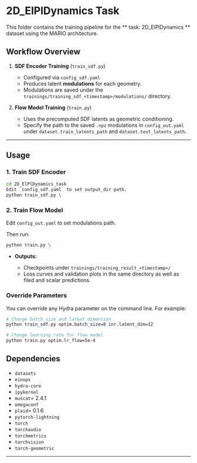 # 2D_ElPlDynamics Task

This folder contains the training pipeline for the **  task: 2D_ElPlDynamics
**  dataset using the MARIO architecture.




## Workflow Overview

1. **SDF Encoder Training** (`train_sdf.py`)

   * Configured via `config_sdf.yaml`
   * Produces latent **modulations** for each geometry.
   * Modulations are saved under the `trainings/training_sdf_<timestamp>/modulations/` directory.

2. **Flow Model Training** (`train.py`)

   * Uses the precomputed SDF latents as geometric conditioning.
   * Specify the path to the saved `.npz` modulations in `config_out.yaml` under `dataset.train_latents_path` and  `dataset.test_latents_path`.

---

## Usage

### 1. Train SDF Encoder

```bash
cd 2D_ElPlDynamics_task
Edit `config_sdf.yaml` to set output_dir path.
python train_sdf.py \
```

### 2. Train Flow Model

Edit `config_out.yaml` to set modulations path.

Then run:

```bash
python train.py \

```

* **Outputs:**

  * Checkpoints under `trainings/training_result_<timestamp>/`
  * Loss curves and validation plots in the same directory as well as filed and scalar predictions.

### Override Parameters

You can override any Hydra parameter on the command line. For example:

```bash
# Change batch size and latent dimension
python train_sdf.py optim.batch_size=8 inr.latent_dim=32

# Change learning rate for flow model
python train.py optim.lr_flow=5e-4
```

## Dependencies

- `datasets`
- `einops`
- `hydra-core`
- `ipykernel`
- `muscat`= 2.4.1
- `omegaconf`
- `plaid`= 0.1.6 
- `pytorch-lightning`
- `torch`
- `torchaudio`
- `torchmetrics`
- `torchvision`
- `torch-geometric`




---


